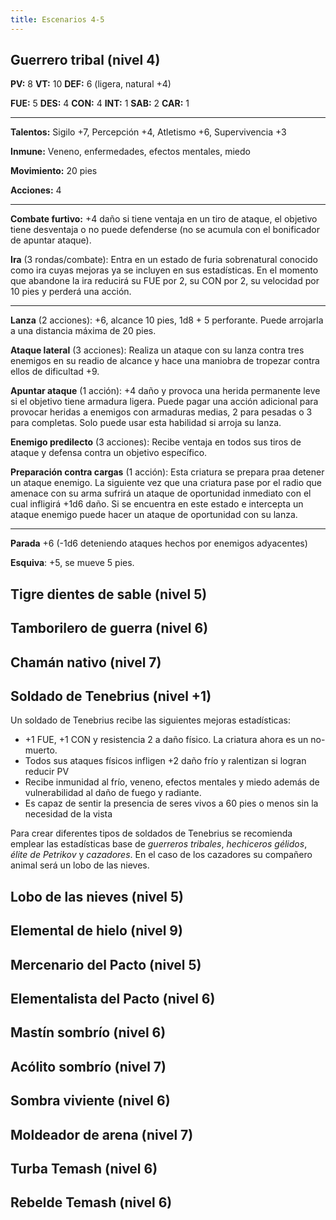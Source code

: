 ```yaml
---
title: Escenarios 4-5
---
```


## Guerrero tribal (nivel 4)

**PV:** 8	 **VT:** 10	 **DEF:** 6 (ligera, natural +4)

**FUE:** 5	 **DES:** 4	 **CON:** 4	 **INT:** 1	 **SAB:** 2	 **CAR:** 1

------

**Talentos:** Sigilo +7, Percepción +4, Atletismo +6, Supervivencia +3

**Inmune:** Veneno, enfermedades, efectos mentales, miedo

**Movimiento:** 20 pies

**Acciones:** 4

****

**Combate furtivo:** +4 daño si tiene ventaja en un tiro de ataque, el objetivo tiene desventaja o no puede defenderse (no se acumula con el bonificador de apuntar ataque).

**Ira** (3 rondas/combate): Entra en un estado de furia sobrenatural conocido como ira cuyas mejoras ya se incluyen en sus estadísticas. En el momento que abandone la ira reducirá su FUE por 2, su CON por 2, su velocidad por 10 pies y perderá una acción.

****

**Lanza** (2 acciones): +6, alcance 10 pies, 1d8 + 5 perforante. Puede arrojarla a una distancia máxima de 20 pies.

**Ataque lateral** (3 acciones): Realiza un ataque con su lanza contra tres enemigos en su readio de alcance y hace una maniobra de tropezar contra ellos de dificultad +9.

**Apuntar ataque** (1 acción): +4 daño y provoca una herida permanente leve si el objetivo tiene armadura ligera. Puede pagar una acción adicional para provocar heridas a enemigos con armaduras medias, 2 para pesadas o 3 para completas. Solo puede usar esta habilidad si arroja su lanza.

**Enemigo predilecto** (3 acciones): Recibe ventaja en todos sus tiros de ataque y defensa contra un objetivo específico.

**Preparación contra cargas** (1 acción): Esta criatura se prepara praa detener un ataque enemigo. La siguiente vez que una criatura pase por el radio que amenace con su arma sufrirá un ataque de oportunidad inmediato con el cual infligirá +1d6 daño. Si se encuentra en este estado e intercepta un ataque enemigo puede hacer un ataque de oportunidad con su lanza.

------

**Parada** +6 (-1d6 deteniendo ataques hechos por enemigos adyacentes)

**Esquiva**: +5, se mueve 5 pies.

## Tigre dientes de sable (nivel 5)

## Tamborilero de guerra (nivel 6)



## Chamán nativo (nivel 7)

## Soldado de Tenebrius (nivel +1)

Un soldado de Tenebrius recibe las siguientes mejoras estadísticas:

- +1 FUE, +1 CON y resistencia 2 a daño físico. La criatura ahora es un no-muerto.
- Todos sus ataques físicos infligen +2 daño frío y ralentizan si logran reducir PV
- Recibe inmunidad al frío, veneno, efectos mentales y miedo además de vulnerabilidad al daño de fuego y radiante.
- Es capaz de sentir la presencia de seres vivos a 60 pies o menos sin la necesidad de la vista

Para crear diferentes tipos de soldados de Tenebrius se recomienda emplear las estadísticas base de *guerreros tribales*, *hechiceros gélidos*, *élite de Petrikov* y *cazadores*. En el caso de los cazadores su compañero animal será un lobo de las nieves.

## Lobo de las nieves (nivel 5)

## Elemental de hielo (nivel 9)

## Mercenario del Pacto (nivel 5)

## Elementalista del Pacto (nivel 6)

## Mastín sombrío (nivel 6)

## Acólito sombrío (nivel 7)

## Sombra viviente (nivel 6)

## Moldeador de arena (nivel 7)

## Turba Temash (nivel 6)

## Rebelde Temash (nivel 6)
